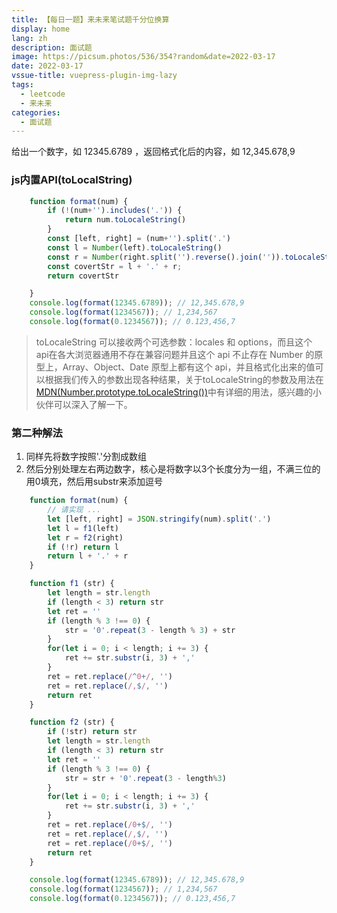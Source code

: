 ```yaml
---
title: 【每日一题】来未来笔试题千分位换算
display: home
lang: zh
description: 面试题
image: https://picsum.photos/536/354?random&date=2022-03-17
date: 2022-03-17
vssue-title: vuepress-plugin-img-lazy
tags:
  - leetcode
  - 来未来
categories:
  - 面试题
---
```


给出一个数字，如 12345.6789 ，返回格式化后的内容，如 12,345.678,9

<!-- more -->

### js内置API(toLocalString)

```js
    function format(num) {
        if (!(num+'').includes('.')) {
            return num.toLocaleString()
        }
        const [left, right] = (num+'').split('.')
        const l = Number(left).toLocaleString()
        const r = Number(right.split('').reverse().join('')).toLocaleString().split('').reverse().join('')
        const covertStr = l + '.' + r;
        return covertStr

    }
    console.log(format(12345.6789)); // 12,345.678,9
    console.log(format(1234567)); // 1,234,567
    console.log(format(0.1234567)); // 0.123,456,7
```

>toLocaleString 可以接收两个可选参数：locales 和 options，而且这个 api在各大浏览器通用不存在兼容问题并且这个 api 不止存在 Number 的原型上，Array、Object、Date 原型上都有这个 api，并且格式化出来的值可以根据我们传入的参数出现各种结果，关于toLocaleString的参数及用法在[MDN(Number.prototype.toLocaleString())](https://developer.mozilla.org/zh-CN/docs/Web/JavaScript/Reference/Global_Objects/Number/toLocaleString)中有详细的用法，感兴趣的小伙伴可以深入了解一下。   

### 第二种解法

1. 同样先将数字按照'.'分割成数组
2. 然后分别处理左右两边数字，核心是将数字以3个长度分为一组，不满三位的用0填充，然后用substr来添加逗号

```js
    function format(num) {
        // 请实现 ...
        let [left, right] = JSON.stringify(num).split('.')
        let l = f1(left)
        let r = f2(right)
        if (!r) return l
        return l + '.' + r
    }

    function f1 (str) {
        let length = str.length
        if (length < 3) return str
        let ret = ''
        if (length % 3 !== 0) {
            str = '0'.repeat(3 - length % 3) + str
        }
        for(let i = 0; i < length; i += 3) {
            ret += str.substr(i, 3) + ','
        }
        ret = ret.replace(/^0+/, '')
        ret = ret.replace(/,$/, '')
        return ret
    }

    function f2 (str) {
        if (!str) return str
        let length = str.length
        if (length < 3) return str
        let ret = ''
        if (length % 3 !== 0) {
            str = str + '0'.repeat(3 - length%3)
        }
        for(let i = 0; i < length; i += 3) {
            ret += str.substr(i, 3) + ','
        }
        ret = ret.replace(/0+$/, '')
        ret = ret.replace(/,$/, '')
        ret = ret.replace(/0+$/, '')
        return ret
    }

    console.log(format(12345.6789)); // 12,345.678,9
    console.log(format(1234567)); // 1,234,567
    console.log(format(0.1234567)); // 0.123,456,7
```

